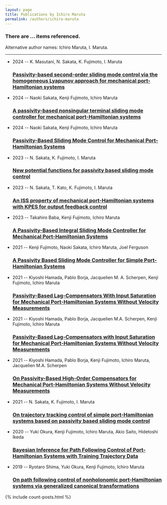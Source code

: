 ```yaml
---
layout: page
title: Publications by Ichiro Maruta
permalink: /authors/ichiro-maruta
---
```


<h3 id="number-posts">There are ... items referenced.</h3>
<p id='info-authors'>Alternative author names: Ichiro Maruta, I. Maruta.</p>
<hr />
<ul class="post-list">
<li><span class='post-meta'>2024 -- K. Masutani, N. Sakata, K. Fujimoto, I. Maruta</span><h3><a class='post-link' href="{{ site.baseurl }}/passivity-based-second-order-sliding-mode-control-via-the-homogeneous-lyapunov-approach-for-mechanical-port-hamiltonian-systems">Passivity-based second-order sliding mode control via the homogeneous Lyapunov approach for mechanical port-Hamiltonian systems</a></h3></li>
<li><span class='post-meta'>2024 -- Naoki Sakata, Kenji Fujimoto, Ichiro Maruta</span><h3><a class='post-link' href="{{ site.baseurl }}/a-passivity-based-nonsingular-terminal-sliding-mode-controller-for-mechanical-port-hamiltonian-systems">A passivity-based nonsingular terminal sliding mode controller for mechanical port-Hamiltonian systems</a></h3></li>
<li><span class='post-meta'>2024 -- Naoki Sakata, Kenji Fujimoto, Ichiro Maruta</span><h3><a class='post-link' href="{{ site.baseurl }}/passivity-based-sliding-mode-control-for-mechanical-port-hamiltonian-systems">Passivity-Based Sliding Mode Control for Mechanical Port-Hamiltonian Systems</a></h3></li>
<li><span class='post-meta'>2023 -- N. Sakata, K. Fujimoto, I. Maruta</span><h3><a class='post-link' href="{{ site.baseurl }}/new-potential-functions-for-passivity-based-sliding-mode-control">New potential functions for passivity based sliding mode control</a></h3></li>
<li><span class='post-meta'>2023 -- N. Sakata, T. Kato, K. Fujimoto, I. Maruta</span><h3><a class='post-link' href="{{ site.baseurl }}/an-iss-property-of-mechanical-port-hamiltonian-systems-with-kpes-for-output-feedback-control">An ISS property of mechanical port-Hamiltonian systems with KPES for output feedback control</a></h3></li>
<li><span class='post-meta'>2023 -- Takahiro Baba, Kenji Fujimoto, Ichiro Maruta</span><h3><a class='post-link' href="{{ site.baseurl }}/a-passivity-based-integral-sliding-mode-controller-for-mechanical-port-hamiltonian-systems">A Passivity-Based Integral Sliding Mode Controller for Mechanical Port-Hamiltonian Systems</a></h3></li>
<li><span class='post-meta'>2021 -- Kenji Fujimoto, Naoki Sakata, Ichiro Maruta, Joel Ferguson</span><h3><a class='post-link' href="{{ site.baseurl }}/a-passivity-based-sliding-mode-controller-for-simple-port-hamiltonian-systems">A Passivity Based Sliding Mode Controller for Simple Port-Hamiltonian Systems</a></h3></li>
<li><span class='post-meta'>2021 -- Kiyoshi Hamada, Pablo Borja, Jacquelien M. A. Scherpen, Kenji Fujimoto, Ichiro Maruta</span><h3><a class='post-link' href="{{ site.baseurl }}/passivity-based-lag-compensators-with-input-saturation-for-mechanical-port-hamiltonian-systems-without-velocity-measurements0">Passivity-Based Lag-Compensators With Input Saturation for Mechanical Port-Hamiltonian Systems Without Velocity Measurements</a></h3></li>
<li><span class='post-meta'>2021 -- Kiyoshi Hamada, Pablo Borja, Jacquelien M.A. Scherpen, Kenji Fujimoto, Ichiro Maruta</span><h3><a class='post-link' href="{{ site.baseurl }}/passivity-based-lag-compensators-with-input-saturation-for-mechanical-port-hamiltonian-systems-without-velocity-measurements">Passivity-Based Lag-Compensators with Input Saturation for Mechanical Port-Hamiltonian Systems Without Velocity Measurements</a></h3></li>
<li><span class='post-meta'>2021 -- Kiyoshi Hamada, Pablo Borja, Kenji Fujimoto, Ichiro Maruta, Jacquelien M.A. Scherpen</span><h3><a class='post-link' href="{{ site.baseurl }}/on-passivity-based-high-order-compensators-for-mechanical-port-hamiltonian-systems-without-velocity-measurements">On Passivity-Based High-Order Compensators for Mechanical Port-Hamiltonian Systems Without Velocity Measurements</a></h3></li>
<li><span class='post-meta'>2021 -- N. Sakata, K. Fujimoto, I. Maruta</span><h3><a class='post-link' href="{{ site.baseurl }}/on-trajectory-tracking-control-of-simple-port-hamiltonian-systems-based-on-passivity-based-sliding-mode-control">On trajectory tracking control of simple port-Hamiltonian systems based on passivity based sliding mode control</a></h3></li>
<li><span class='post-meta'>2020 -- Yuki Okura, Kenji Fujimoto, Ichiro Maruta, Akio Saito, Hidetoshi Ikeda</span><h3><a class='post-link' href="{{ site.baseurl }}/bayesian-inference-for-path-following-control-of-port-hamiltonian-systems-with-training-trajectory-data">Bayesian Inference for Path Following Control of Port-Hamiltonian Systems with Training Trajectory Data</a></h3></li>
<li><span class='post-meta'>2019 -- Ryotaro Shima, Yuki Okura, Kenji Fujimoto, Ichiro Maruta</span><h3><a class='post-link' href="{{ site.baseurl }}/on-path-following-control-of-nonholonomic-port-hamiltonian-systems-via-generalized-canonical-transformations">On path following control of nonholonomic port-Hamiltonian systems via generalized canonical transformations</a></h3></li>

</ul>
{% include count-posts.html %}
